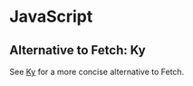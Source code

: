 # JavaScript

## Alternative to Fetch: Ky

See [Ky](https://github.com/sindresorhus/ky) for a more concise alternative to Fetch.
